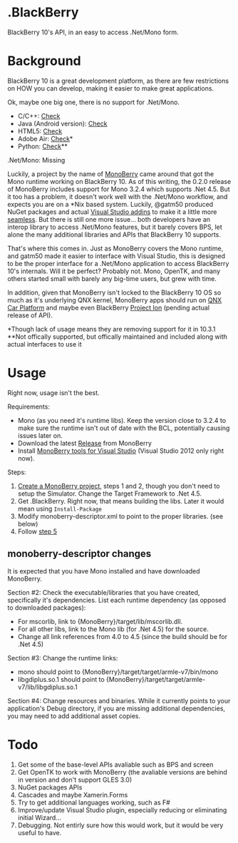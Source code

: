 .BlackBerry
========

BlackBerry 10's API, in an easy to access .Net/Mono form.

Background
========

BlackBerry 10 is a great development platform, as there are few restrictions on HOW you can develop, making it easier to make great applications.

Ok, maybe one big one, there is no support for .Net/Mono.

* C/C++: [Check](http://developer.blackberry.com/native/)
* Java (Android version): [Check](http://developer.blackberry.com/android/)
* HTML5: [Check](http://developer.blackberry.com/html5/)
* Adobe Air: [Check](http://developer.blackberry.com/air/)*
* Python: [Check](http://blackberry-py.microcode.ca/)**  

.Net/Mono: Missing

Luckily, a project by the name of [MonoBerry](https://github.com/roblillack/monoberry) came around that got the Mono runtime working on BlackBerry 10. As of this writing, the 0.2.0 release of MonoBerry includes support for Mono 3.2.4 which supports .Net 4.5. But it too has a problem, it doesn't work well with the .Net/Mono workflow, and expects you are on a *Nix based system. Luckily, @gatm50 produced NuGet packages and actual [Visual Studio addins](https://github.com/gatm50/MonoberryToolsForVisualStudio) to make it a little more [seamless](https://github.com/roblillack/monoberry/releases). But there is still one more issue... both developers have an interop library to access .Net/Mono features, but it barely covers BPS, let alone the many additional libraries and APIs that BlackBerry 10 supports.

That's where this comes in. Just as MonoBerry covers the Mono runtime, and gatm50 made it easier to interface with Visual Studio, this is designed to be the proper interface for a .Net/Mono application to access BlackBerry 10's internals. Will it be perfect? Probably not. Mono, OpenTK, and many others started small with barely any big-time users, but grew with time.

In addition, given that MonoBerry isn't locked to the BlackBerry 10 OS so much as it's underlying QNX kernel, MonoBerry apps should run on [QNX Car Platform](http://www.qnx.com/products/qnxcar/index.html) and maybe even BlackBerry [Project Ion](http://el.blackberry.com/project-ion) (pending actual release of API).

*Though lack of usage means they are removing support for it in 10.3.1  
**Not offically supported, but offically maintained and included along with actual interfaces to use it

Usage
========

Right now, usage isn't the best.

Requirements:
* Mono (as you need it's runtime libs). Keep the version close to 3.2.4 to make sure the runtime isn't out of date with the BCL, potentially causing issues later on.
* Download the latest [Release](https://github.com/roblillack/monoberry/releases) from MonoBerry
* Install [MonoBerry tools for Visual Studio](http://visualstudiogallery.msdn.microsoft.com/b4803586-b446-4df1-8254-978f00ceb52d) (Visual Studio 2012 only right now).

Steps:  
1. [Create a MonoBerry project](http://cup-coffe.blogspot.com/2013/06/hello-world-with-monoberry.html), steps 1 and 2, though you don't need to setup the Simulator. Change the Target Framework to .Net 4.5.
2. Get .BlackBerry. Right now, that means building the libs. Later it would mean using `Install-Package`
3. Modify monoberry-descriptor.xml to point to the proper libraries. (see below)
4. Follow [step 5](http://cup-coffe.blogspot.com/2013/06/hello-world-with-monoberry.html)

monoberry-descriptor changes
--------

It is expected that you have Mono installed and have downloaded MonoBerry.

Section #2: Check the executable/libraries that you have created, specifically it's dependencies. List each runtime dependency (as opposed to downloaded packages):
* For mscorlib, link to {MonoBerry}/target/lib/mscorlib.dll.
* For all other libs, link to the Mono lib (for .Net 4.5) for the source.
* Change all link references from 4.0 to 4.5 (since the build should be for .Net 4.5)  

Section #3: Change the runtime links:
* mono should point to {MonoBerry}/target/target/armle-v7/bin/mono
* libgdiplus.so.1 should point to {MonoBerry}/target/target/armle-v7/lib/libgdiplus.so.1  

Section #4: Change resources and binaries. While it currently points to your application's Debug directory, if you are missing additional dependencies, you may need to add additional asset copies.

Todo
========

1. Get some of the base-level APIs avaliable such as BPS and screen
2. Get OpenTK to work with MonoBerry (the avaliable versions are behind in version and don't support GLES 3.0)
3. NuGet packages APIs
4. Cascades and maybe Xamerin.Forms
5. Try to get additional languages working, such as F#
6. Improve/update Visual Studio plugin, especially reducing or eliminating initial Wizard...
7. Debugging. Not entirly sure how this would work, but it would be very useful to have.
